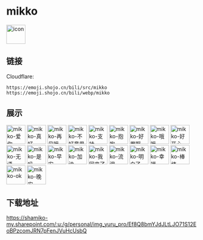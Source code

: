 # mikko
<img src="https://emoji.shojo.cn/bili/src/mikko/icon.png" width="50" height="50" alt="icon">

## 链接
Cloudflare:
```
https://emoji.shojo.cn/bili/src/mikko
https://emoji.shojo.cn/bili/webp/mikko
```
## 展示
<img src="https://emoji.shojo.cn/bili/src/mikko/mikko-爱你.png" width="50" height="50" alt="mikko-爱你">
<img src="https://emoji.shojo.cn/bili/src/mikko/mikko-真好.png" width="50" height="50" alt="mikko-真好">
<img src="https://emoji.shojo.cn/bili/src/mikko/mikko-再见哦.png" width="50" height="50" alt="mikko-再见哦">
<img src="https://emoji.shojo.cn/bili/src/mikko/mikko-不好意思.png" width="50" height="50" alt="mikko-不好意思">
<img src="https://emoji.shojo.cn/bili/src/mikko/mikko-支持.png" width="50" height="50" alt="mikko-支持">
<img src="https://emoji.shojo.cn/bili/src/mikko/mikko-抱抱.png" width="50" height="50" alt="mikko-抱抱">
<img src="https://emoji.shojo.cn/bili/src/mikko/mikko-好累啊.png" width="50" height="50" alt="mikko-好累啊">
<img src="https://emoji.shojo.cn/bili/src/mikko/mikko-哦哦.png" width="50" height="50" alt="mikko-哦哦">
<img src="https://emoji.shojo.cn/bili/src/mikko/mikko-好开心.png" width="50" height="50" alt="mikko-好开心">
<img src="https://emoji.shojo.cn/bili/src/mikko/mikko-无语.png" width="50" height="50" alt="mikko-无语">
<img src="https://emoji.shojo.cn/bili/src/mikko/mikko-是吗.png" width="50" height="50" alt="mikko-是吗">
<img src="https://emoji.shojo.cn/bili/src/mikko/mikko-早安.png" width="50" height="50" alt="mikko-早安">
<img src="https://emoji.shojo.cn/bili/src/mikko/mikko-加油.png" width="50" height="50" alt="mikko-加油">
<img src="https://emoji.shojo.cn/bili/src/mikko/mikko-我回来了.png" width="50" height="50" alt="mikko-我回来了">
<img src="https://emoji.shojo.cn/bili/src/mikko/mikko-流泪.png" width="50" height="50" alt="mikko-流泪">
<img src="https://emoji.shojo.cn/bili/src/mikko/mikko-明白了.png" width="50" height="50" alt="mikko-明白了">
<img src="https://emoji.shojo.cn/bili/src/mikko/mikko-幸福.png" width="50" height="50" alt="mikko-幸福">
<img src="https://emoji.shojo.cn/bili/src/mikko/mikko-棒棒.png" width="50" height="50" alt="mikko-棒棒">
<img src="https://emoji.shojo.cn/bili/src/mikko/mikko-ok.png" width="50" height="50" alt="mikko-ok">
<img src="https://emoji.shojo.cn/bili/src/mikko/mikko-晚安.png" width="50" height="50" alt="mikko-晚安">

## 下载地址

https://shamiko-my.sharepoint.com/:u:/g/personal/img_yuru_pro/Ef8Q8bmYJdJLtLJO71S12EoBPzcomJRN7pFenJVuHcUsbQ